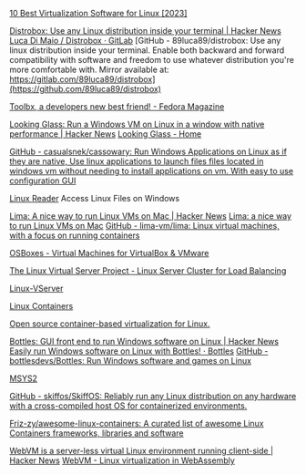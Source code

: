 
[10 Best Virtualization Software for Linux [2023]](https://itsfoss.com/virtualization-software-linux)

[Distrobox: Use any Linux distribution inside your terminal | Hacker News](https://news.ycombinator.com/item?id=35939240)
[Luca Di Maio / Distrobox · GitLab](https://gitlab.com/89luca89/distrobox)
[GitHub - 89luca89/distrobox: Use any linux distribution inside your terminal. Enable both backward and forward compatibility with software and freedom to use whatever distribution you're more comfortable with. Mirror available at: https://gitlab.com/89luca89/distrobox](https://github.com/89luca89/distrobox)

[Toolbx, a developers new best friend! - Fedora Magazine](https://fedoramagazine.org/toolbx-a-developers-new-best-friend)

[Looking Glass: Run a Windows VM on Linux in a window with native performance | Hacker News](https://news.ycombinator.com/item?id=27870399)
[Looking Glass - Home](https://looking-glass.io/)

[GitHub - casualsnek/cassowary: Run Windows Applications on Linux as if they are native, Use linux applications to launch files files located in windows vm without needing to install applications on vm. With easy to use configuration GUI](https://github.com/casualsnek/cassowary)

[Linux Reader](https://www.diskinternals.com/linux-reader/)
Access Linux Files on Windows

[Lima: A nice way to run Linux VMs on Mac | Hacker News](https://news.ycombinator.com/item?id=36668964)
[Lima: a nice way to run Linux VMs on Mac](https://jvns.ca/blog/2023/07/10/lima--a-nice-way-to-run-linux-vms-on-mac/)
[GitHub - lima-vm/lima: Linux virtual machines, with a focus on running containers](https://github.com/lima-vm/lima)

[OSBoxes - Virtual Machines for VirtualBox & VMware](https://www.osboxes.org/)

[The Linux Virtual Server Project - Linux Server Cluster for Load Balancing](http://www.linuxvirtualserver.org)

[Linux-VServer](http://linux-vserver.org/Welcome_to_Linux-VServer.org)

[Linux Containers](https://linuxcontainers.org/)

[Open source container-based virtualization for Linux.](https://openvz.org)

[Bottles: GUI front end to run Windows software on Linux | Hacker News](https://news.ycombinator.com/item?id=29612976)
[Easily run Windows software on Linux with Bottles! ⋅ Bottles](https://usebottles.com/)
[GitHub - bottlesdevs/Bottles: Run Windows software and games on Linux](https://github.com/bottlesdevs/Bottles)

[MSYS2](https://www.msys2.org)

[GitHub - skiffos/SkiffOS: Reliably run any Linux distribution on any hardware with a cross-compiled host OS for containerized environments.](https://github.com/skiffos/SkiffOS)

[Friz-zy/awesome-linux-containers: A curated list of awesome Linux Containers frameworks, libraries and software](https://github.com/Friz-zy/awesome-linux-containers)

[WebVM is a server-less virtual Linux environment running client-side | Hacker News](https://news.ycombinator.com/item?id=40940225)
[WebVM - Linux virtualization in WebAssembly](https://webvm.io/)

